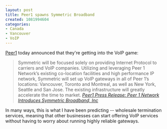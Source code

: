 ```yaml
--- 
layout: post
title: Peer1 spawns Symmetric Broadband
created: 1081994604
categories: 
- Canada
- Vancouver
- VoIP
---
```

<p><a href="http://www.peer1.net">Peer1</a> today announced that they're getting into the VoIP game:</p>

<blockquote>
Symmetric will be focused solely on providing Internet Protocol to carriers and VoIP companies. Utilizing and leveraging Peer 1 Network’s existing co-location facilities and high performance IP network, Symmetric will set up VoIP gateways in all of Peer 1’s locations: Vancouver, Toronto and Montreal, as well as New York, Seattle and San Jose. The existing infrastructure will greatly accelerate the time to market.
<cite><a href="http://www.peer1.net/press_detail.asp?uid=53">Peer1 Press Release: Peer 1 Network Introduces Symmetric Broadband, Inc</a></cite>
</blockquote>
<!--break-->
<p>In many ways, this is what I have been predicting -- wholesale termination services, meaning that other businesses can start offering VoIP services without having to worry about running highly reliable gateways.</p>
